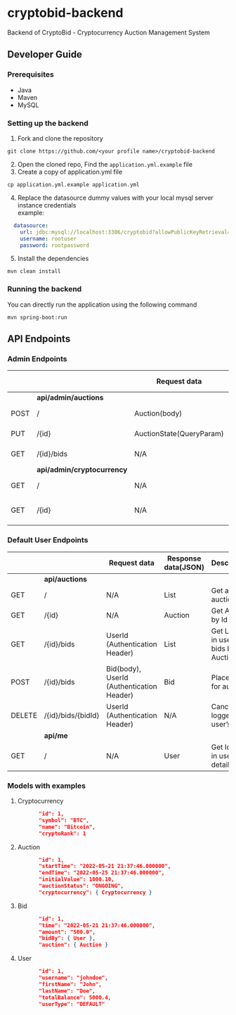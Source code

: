 # cryptobid-backend
Backend of CryptoBid - Cryptocurrency Auction Management System

## Developer Guide

### Prerequisites
* Java 
* Maven
* MySQL

### Setting up the backend
1. Fork and clone the repository
```shell
git clone https://github.com/<your profile name>/cryptobid-backend
```
2. Open the cloned repo, Find the `application.yml.example` file
3. Create a copy of application.yml file
```shell
cp application.yml.example application.yml
```
4. Replace the datasource dummy values with your local mysql server instance credentials  
example:
```yaml
  datasource:
    url: jdbc:mysql://localhost:3306/cryptobid?allowPublicKeyRetrieval=true&useSSL=false&useUnicode=true&characterEncoding=UTF-8
    username: rootuser
    password: rootpassword
```
5. Install the dependencies
```shell
mvn clean install
```

### Running the backend
You can directly run the application using the following command
```shell
mvn spring-boot:run
```

## API Endpoints

### Admin Endpoints

|      |                              | Request data             | Response data(JSON)  | Description                      |
|------|------------------------------|--------------------------|----------------------|----------------------------------|
|      | **api/admin/auctions**       |                          |                      |                                  |
| POST | /                            | Auction(body)            | Auction              | Start/Schedule auction           |
| PUT  | /{id}                        | AuctionState(QueryParam) | Auction              | End or Cancel Auction            |
| GET  | /{id}/bids                   | N/A                      | List<Bid>            | Get Bids by Auction Id           |
|      | **api/admin/cryptocurrency** |                          |                      |                                  |
| GET  | /                            | N/A                      | List<Cryptocurrency> | Get all cryptocurrencies         |
| GET  | /{id}                        | N/A                      | Cryptocurrency       | Get Cryptocurrency details by Id |
          
### Default User Endpoints
          
|        |                    | Request data                              | Response data(JSON) | Description                             |
|--------|--------------------|-------------------------------------------|---------------------|-----------------------------------------|
|        | **api/auctions**   |                                           |                     |                                         |
| GET    | /                  | N/A                                       | List<Auction>       | Get all auctions                        |
| GET    | /{id}              | N/A                                       | Auction             | Get Auction by Id                       |
| GET    | /{id}/bids         | UserId (Authentication Header)            | List<Bid>           | Get Logged in user’s bids by Auction Id |
| POST   | /{id}/bids         | Bid(body), UserId (Authentication Header) | Bid                 | Place a bid for auction                 |
| DELETE | /{id}/bids/{bidId} | UserId (Authentication Header)            | N/A                 | Cancel a logged in user’s Bid           |
|        | **api/me**         |                                           |                     |                                         |
| GET    | /                  | N/A                                       | User                | Get logged in user’s details            |
          
### Models with examples

1. Cryptocurrency
```json
          "id": 1,
          "symbol": "BTC",
          "name": "Bitcoin",
          "cryptoRank": 1
```  
          
2. Auction
```json
          "id": 1,
          "startTime": "2022-05-21 21:37:46.000000",
          "endTime": "2022-05-25 21:37:46.000000",
          "initialValue": 1000.10,
          "auctionStatus": "ONGOING",
          "cryptocurrency": { Cryptocurrency }  
```  

3. Bid
```json
          "id": 1,
          "time": "2022-05-21 21:37:46.000000",
          "amount": "500.0",
          "bidBy": { User },
          "auction": { Auction }
```  

4. User
```json
          "id": 1,
          "username": "johndoe",
          "firstName": "John",
          "lastName": "Doe",
          "totalBalance": 5000.4,
          "userType": "DEFAULT"
```
